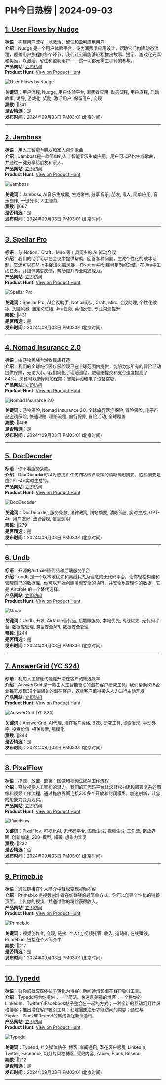 # PH今日热榜 | 2024-09-03

## [1. User Flows by Nudge](https://www.producthunt.com/posts/user-flows-by-nudge?utm_campaign=producthunt-api&utm_medium=api-v2&utm_source=Application%3A+linewalker+%28ID%3A+135281%29)  
**标语**：构建用户流程，以激活、留住和盈利应用用户。  
**介绍**：Nudge 是一个用户体验平台，专为消费类应用设计，帮助它们构建动态流程，覆盖用户旅程的各个环节。我们让公司能够轻松推出故事、提示、游戏化元素和奖励，以激活、留住和盈利用户——这一切都无需工程师的参与。  
**产品网站**: [立即访问](https://www.producthunt.com/r/GXPFSRISNGXIOI?utm_campaign=producthunt-api&utm_medium=api-v2&utm_source=Application%3A+linewalker+%28ID%3A+135281%29)  
**Product Hunt**: [View on Product Hunt](https://www.producthunt.com/posts/user-flows-by-nudge?utm_campaign=producthunt-api&utm_medium=api-v2&utm_source=Application%3A+linewalker+%28ID%3A+135281%29)  

![User Flows by Nudge](https://ph-files.imgix.net/effdccda-e614-4ac0-bca3-7e4363e4e609.jpeg?auto=format&fit=crop&frame=1&h=512&w=1024)  

**关键词**：用户流程, Nudge, 用户体验平台, 消费者应用, 动态流程, 用户旅程, 启动故事, 诱导, 游戏化, 奖励, 激活用户, 保留用户, 变现  
**票数**: 🔺741  
**是否精选**：是  
**发布时间**：2024年09月03日 PM03:01 (北京时间)  

---

## [2. Jamboss](https://www.producthunt.com/posts/jamboss?utm_campaign=producthunt-api&utm_medium=api-v2&utm_source=Application%3A+linewalker+%28ID%3A+135281%29)  
**标语**：用人工智能为朋友和家人创作歌曲  
**介绍**：Jamboss是一款简单的人工智能音乐生成应用，用户可以轻松生成歌曲，并通过一键分享给朋友和家人。  
**产品网站**: [立即访问](https://www.producthunt.com/r/HKZONQ3JXB775K?utm_campaign=producthunt-api&utm_medium=api-v2&utm_source=Application%3A+linewalker+%28ID%3A+135281%29)  
**Product Hunt**: [View on Product Hunt](https://www.producthunt.com/posts/jamboss?utm_campaign=producthunt-api&utm_medium=api-v2&utm_source=Application%3A+linewalker+%28ID%3A+135281%29)  

![Jamboss](https://ph-files.imgix.net/7fd97fc0-0760-4c0c-89e0-b2894286a0e2.png?auto=format&fit=crop&frame=1&h=512&w=1024)  

**关键词**：Jamboss, AI音乐生成器, 生成歌曲, 分享音乐, 朋友, 家人, 简单应用, 音乐创作, 一键分享, 人工智能  
**票数**: 🔺667  
**是否精选**：是  
**发布时间**：2024年09月03日 PM03:01 (北京时间)  

---

## [3. Spellar Pro](https://www.producthunt.com/posts/spellar-pro?utm_campaign=producthunt-api&utm_medium=api-v2&utm_source=Application%3A+linewalker+%28ID%3A+135281%29)  
**标语**：与 Notion、Craft、Miro 等工具同步的 AI 驱动会议  
**介绍**：我们的助手可以在会议中提供帮助，回答各种问题，生成个性化的破冰话题。它还可以在Miro中促进头脑风暴，在Notion中创建可定制的总结，在Jira中生成任务，并提供英语反馈，帮助提升专业沟通能力。  
**产品网站**: [立即访问](https://www.producthunt.com/r/OUDVJ4I7OLCI7T?utm_campaign=producthunt-api&utm_medium=api-v2&utm_source=Application%3A+linewalker+%28ID%3A+135281%29)  
**Product Hunt**: [View on Product Hunt](https://www.producthunt.com/posts/spellar-pro?utm_campaign=producthunt-api&utm_medium=api-v2&utm_source=Application%3A+linewalker+%28ID%3A+135281%29)  

![Spellar Pro](https://ph-files.imgix.net/6e8ccc5a-8edf-41fa-a306-1f3195bcd69e.png?auto=format&fit=crop&frame=1&h=512&w=1024)  

**关键词**：Spellar Pro, AI会议助手, Notion同步, Craft, Miro, 会议助理, 个性化破冰, 头脑风暴, 自定义总结, Jira任务, 英语反馈, 专业沟通提升  
**票数**: 🔺431  
**是否精选**：是  
**发布时间**：2024年09月03日 PM03:01 (北京时间)  

---

## [4. Nomad Insurance 2.0](https://www.producthunt.com/posts/nomad-insurance-2-0?utm_campaign=producthunt-api&utm_medium=api-v2&utm_source=Application%3A+linewalker+%28ID%3A+135281%29)  
**标语**：由游牧民族为游牧民族打造  
**介绍**：我们的全球旅行医疗保险现已在全球范围内提供，能够为您所有的冒险活动提供保障，无论大小。我们简化了理赔流程，使理赔提交和支付速度提高了84%。您还可以选择附加保障：冒险运动和电子设备盗窃。  
**产品网站**: [立即访问](https://www.producthunt.com/r/IENJ3XQXHIED3M?utm_campaign=producthunt-api&utm_medium=api-v2&utm_source=Application%3A+linewalker+%28ID%3A+135281%29)  
**Product Hunt**: [View on Product Hunt](https://www.producthunt.com/posts/nomad-insurance-2-0?utm_campaign=producthunt-api&utm_medium=api-v2&utm_source=Application%3A+linewalker+%28ID%3A+135281%29)  

![Nomad Insurance 2.0](https://ph-files.imgix.net/dde3b1d9-dff3-47c0-b258-44e1d4f533e4.png?auto=format&fit=crop&frame=1&h=512&w=1024)  

**关键词**：游牧保险, Nomad Insurance 2.0, 全球旅行医疗保险, 冒险保险, 电子产品盗窃保险, 快速理赔, 理赔流程, 旅行保障, 冒险活动, 全球覆盖  
**票数**: 🔺406  
**是否精选**：是  
**发布时间**：2024年09月03日 PM03:01 (北京时间)  

---

## [5. DocDecoder](https://www.producthunt.com/posts/docdecoder-2?utm_campaign=producthunt-api&utm_medium=api-v2&utm_source=Application%3A+linewalker+%28ID%3A+135281%29)  
**标语**：你不看服务条款。  
**介绍**：DocDecoder可以为您提供任何网站法律政策的清晰简明摘要。这些摘要是由GPT-4o实时生成的。  
**产品网站**: [立即访问](https://www.producthunt.com/r/Z3VQIGTUZFRBTC?utm_campaign=producthunt-api&utm_medium=api-v2&utm_source=Application%3A+linewalker+%28ID%3A+135281%29)  
**Product Hunt**: [View on Product Hunt](https://www.producthunt.com/posts/docdecoder-2?utm_campaign=producthunt-api&utm_medium=api-v2&utm_source=Application%3A+linewalker+%28ID%3A+135281%29)  

![DocDecoder](https://ph-files.imgix.net/7c85926a-588d-42d5-a979-d0157f267c0e.png?auto=format&fit=crop&frame=1&h=512&w=1024)  

**关键词**：DocDecoder, 服务条款, 法律政策, 网站摘要, 清晰简洁, 实时生成, GPT-4o, 用户友好, 法律合规, 信息透明  
**票数**: 🔺279  
**是否精选**：是  
**发布时间**：2024年09月03日 PM03:01 (北京时间)  

---

## [6. Undb](https://www.producthunt.com/posts/undb-2?utm_campaign=producthunt-api&utm_medium=api-v2&utm_source=Application%3A+linewalker+%28ID%3A+135281%29)  
**标语**：开源的Airtable替代品和后端服务平台  
**介绍**：undb 是一个以本地优先和离线优先为理念的无代码平台，让你轻松构建和管理自己的数据库。你可以开始创建类型安全的 API，并安全地管理你的数据。它是 Airtable 的一个替代选择。  
**产品网站**: [立即访问](https://www.producthunt.com/r/32TWA2OAY7SSQI?utm_campaign=producthunt-api&utm_medium=api-v2&utm_source=Application%3A+linewalker+%28ID%3A+135281%29)  
**Product Hunt**: [View on Product Hunt](https://www.producthunt.com/posts/undb-2?utm_campaign=producthunt-api&utm_medium=api-v2&utm_source=Application%3A+linewalker+%28ID%3A+135281%29)  

![Undb](https://ph-files.imgix.net/287cf7c2-df49-47a9-ba60-6408b38959a6.jpeg?auto=format&fit=crop&frame=1&h=512&w=1024)  

**关键词**：Undb, 开源, Airtable替代品, 后端即服务, 本地优先, 离线优先, 无代码平台, 数据库管理, 类型安全API, 数据安全管理  
**票数**: 🔺244  
**是否精选**：是  
**发布时间**：2024年09月03日 PM03:01 (北京时间)  

---

## [7. AnswerGrid (YC S24)](https://www.producthunt.com/posts/answergrid-yc-s24?utm_campaign=producthunt-api&utm_medium=api-v2&utm_source=Application%3A+linewalker+%28ID%3A+135281%29)  
**标语**：利用人工智能代理提升潜在客户的筛选效率  
**介绍**：AnswerGrid 是一款由人工智能驱动的潜在客户研究工具。我们帮助B2B企业每天发现30个最相关的潜在客户，这些客户值得投入人力进行主动开发。  
**产品网站**: [立即访问](https://www.producthunt.com/r/T3XNFKVZI6TZZB?utm_campaign=producthunt-api&utm_medium=api-v2&utm_source=Application%3A+linewalker+%28ID%3A+135281%29)  
**Product Hunt**: [View on Product Hunt](https://www.producthunt.com/posts/answergrid-yc-s24?utm_campaign=producthunt-api&utm_medium=api-v2&utm_source=Application%3A+linewalker+%28ID%3A+135281%29)  

![AnswerGrid (YC S24)](https://ph-files.imgix.net/89a9de0a-003c-457d-bc1c-5a601253084a.jpeg?auto=format&fit=crop&frame=1&h=512&w=1024)  

**关键词**：AnswerGrid, AI代理, 潜在客户资格, B2B, 研究工具, 线索发现, 手动外呼, 投资价值, 相关线索, 规模化  
**票数**: 🔺244  
**是否精选**：是  
**发布时间**：2024年09月03日 PM03:01 (北京时间)  

---

## [8. PixelFlow](https://www.producthunt.com/posts/pixelflow-2?utm_campaign=producthunt-api&utm_medium=api-v2&utm_source=Application%3A+linewalker+%28ID%3A+135281%29)  
**标语**：拖拽、放置、部署：图像和视频生成AI工作流程  
**介绍**：释放视觉人工智能的潜力。我们的无代码平台让您轻松构建和部署复杂的图像和视频工作流程。通过拖放界面连接200多个开放和封闭模型。加速创新，让您的想象力变为现实。  
**产品网站**: [立即访问](https://www.producthunt.com/r/RIIUG3OSAK2SNW?utm_campaign=producthunt-api&utm_medium=api-v2&utm_source=Application%3A+linewalker+%28ID%3A+135281%29)  
**Product Hunt**: [View on Product Hunt](https://www.producthunt.com/posts/pixelflow-2?utm_campaign=producthunt-api&utm_medium=api-v2&utm_source=Application%3A+linewalker+%28ID%3A+135281%29)  

![PixelFlow](https://ph-files.imgix.net/8313092d-f3a2-4ba5-940d-be17eef18263.png?auto=format&fit=crop&frame=1&h=512&w=1024)  

**关键词**：PixelFlow, 可视化AI, 无代码平台, 图像生成, 视频生成, 工作流, 拖放界面, 创新加速, 200+模型, 部署, 想象力实现  
**票数**: 🔺232  
**是否精选**：否  
**发布时间**：2024年09月03日 PM03:01 (北京时间)  

---

## [9. Primeb.io](https://www.producthunt.com/posts/primeb-io?utm_campaign=producthunt-api&utm_medium=api-v2&utm_source=Application%3A+linewalker+%28ID%3A+135281%29)  
**标语**：通过链接在个人简介中轻松变现视频内容  
**介绍**：Primebi.o 是视频创作者在线赚钱的最简单方式。你可以创建个性化的链接页面，上传你的视频，并通过你的粉丝获得收入。  
**产品网站**: [立即访问](https://www.producthunt.com/r/BTF6LM2KQ5K2DR?utm_campaign=producthunt-api&utm_medium=api-v2&utm_source=Application%3A+linewalker+%28ID%3A+135281%29)  
**Product Hunt**: [View on Product Hunt](https://www.producthunt.com/posts/primeb-io?utm_campaign=producthunt-api&utm_medium=api-v2&utm_source=Application%3A+linewalker+%28ID%3A+135281%29)  

![Primeb.io](https://ph-files.imgix.net/71c83dda-62f4-4f66-814e-9f581123f64a.jpeg?auto=format&fit=crop&frame=1&h=512&w=1024)  

**关键词**：视频创作者, 变现, 链接, 个人化, 视频托管, 收入, 追随者, 在线赚钱, Primeb.io, 链接在个人简介中  
**票数**: 🔺217  
**是否精选**：是  
**发布时间**：2024年09月03日 PM03:01 (北京时间)  

---

## [10. Typedd](https://www.producthunt.com/posts/typedd?utm_campaign=producthunt-api&utm_medium=api-v2&utm_source=Application%3A+linewalker+%28ID%3A+135281%29)  
**标语**：将你的社交媒体帖子转化为博客、新闻通讯和潜在客户吸引工具。  
**介绍**：Typedd将为你提供：一个简洁、快速且美观的博客；一个将你的LinkedIn、Twitter和Facebook帖子整合在一起的方式；一种全新的互动幻灯片风格博客；推出潜在客户吸引工具；创建需要注册才能访问的内容；通过与Zapier、Plunk和Resend的集成发送新闻通讯。  
**产品网站**: [立即访问](https://www.producthunt.com/r/POV5INSBQMOQFR?utm_campaign=producthunt-api&utm_medium=api-v2&utm_source=Application%3A+linewalker+%28ID%3A+135281%29)  
**Product Hunt**: [View on Product Hunt](https://www.producthunt.com/posts/typedd?utm_campaign=producthunt-api&utm_medium=api-v2&utm_source=Application%3A+linewalker+%28ID%3A+135281%29)  

![Typedd](https://ph-files.imgix.net/e3c27b94-9987-4394-8a2a-71e62117a434.png?auto=format&fit=crop&frame=1&h=512&w=1024)  

**关键词**：Typedd, 社交媒体帖子, 博客, 新闻通讯, 潜在客户吸引, LinkedIn, Twitter, Facebook, 幻灯片风格博客, 受限内容, Zapier, Plunk, Resend,  
**票数**: 🔺212  
**是否精选**：是  
**发布时间**：2024年09月03日 PM03:01 (北京时间)  

---

